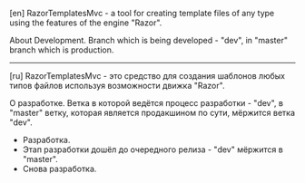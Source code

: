 ﻿[en]
RazorTemplatesMvc - a tool for creating template files of any type using the features of the engine "Razor".

About Development.
Branch which is being developed - "dev", in "master" branch which is production.

----------------------------------
[ru]
RazorTemplatesMvc - это средство для создания шаблонов любых типов файлов используя возможности движка "Razor".

О разработке.
Ветка в которой ведётся процесс разработки - "dev", в "master" ветку, которая является продакшином по сути, мёржится ветка "dev".
- Разработка.
- Этап разработки дошёл до очередного релиза - "dev" мёржится в "master".
- Снова разработка.